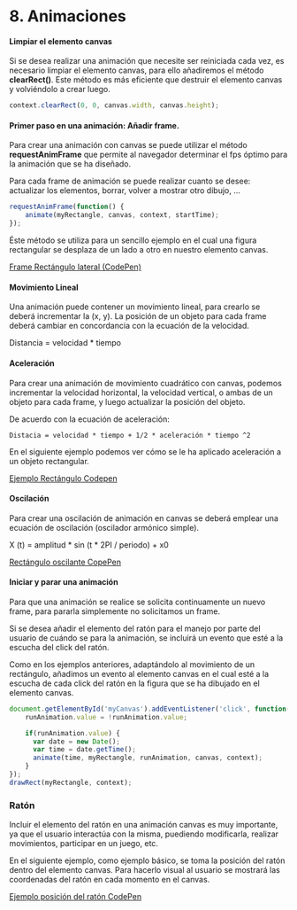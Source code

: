 
# 8. Animaciones


#### Limpiar el elemento canvas

Si se desea realizar una animación que necesite ser reiniciada cada vez, es necesario limpiar el elemento canvas, para ello 
añadiremos el método **clearRect()**. Este método es más eficiente que destruir el elemento canvas y volviéndolo a crear luego.

```javascript
context.clearRect(0, 0, canvas.width, canvas.height);
```


#### Primer paso en una animación: Añadir frame.

Para crear una animación con canvas se puede utilizar el método **requestAnimFrame** que permite al navegador determinar
 el fps óptimo para la animación que se ha diseñado.
 
Para cada frame de animación se puede realizar cuanto se desee: actualizar los elementos, borrar, volver a mostrar otro 
dibujo, ...

```javascript
requestAnimFrame(function() {
    animate(myRectangle, canvas, context, startTime);
});
```

Éste método se utiliza para un sencillo ejemplo en el cual una figura rectangular se desplaza de un lado a otro 
en nuestro elemento canvas.

[Frame Rectángulo lateral (CodePen)](http://codepen.io/Nayra710/pen/zoaNjL)



#### Movimiento Lineal

Una animación puede contener un movimiento lineal, para crearlo se deberá incrementar la (x, y). 
La posición de un objeto para cada frame deberá cambiar en concordancia con la ecuación de la velocidad.

Distancia = velocidad * tiempo



#### Aceleración

Para crear una animación de movimiento cuadrático con canvas, podemos incrementar la velocidad horizontal, la velocidad vertical, o ambas de un objeto 
para cada frame, y luego actualizar la posición del objeto. 

De acuerdo con la ecuación de aceleración: 
    
    Distacia = velocidad * tiempo + 1/2 * aceleración * tiempo ^2
    

En el siguiente ejemplo podemos ver cómo se le ha aplicado aceleración a un objeto rectangular.

[Ejemplo Rectángulo Codepen](http://codepen.io/Nayra710/pen/vyrxOL)



#### Oscilación

Para crear una oscilación de animación en canvas se deberá emplear una ecuación de oscilación (oscilador armónico simple).

X (t) = amplitud * sin (t * 2PI / periodo) + x0

[Rectángulo oscilante CopePen](http://codepen.io/Nayra710/pen/KNeWge)




#### Iniciar y parar una animación

Para que una animación se realice se solicita continuamente un nuevo frame, para pararla simplemente no solicitamos un frame.

Si se desea añadir el elemento del ratón para el manejo por parte del usuario de cuándo se para la animación, se incluirá un evento que esté a la escucha 
del click del ratón.

Como en los ejemplos anteriores, adaptándolo al movimiento de un rectángulo, añadimos un evento al elemento canvas en el cual esté a la escucha de cada 
click del ratón en la figura que se ha dibujado en el elemento canvas.

```javascript
document.getElementById('myCanvas').addEventListener('click', function() {
    runAnimation.value = !runAnimation.value;

    if(runAnimation.value) {
      var date = new Date();
      var time = date.getTime();
      animate(time, myRectangle, runAnimation, canvas, context);
    }
});
drawRect(myRectangle, context);
```


### Ratón

Incluir el elemento del ratón en una animación canvas es muy importante, ya que el usuario interactúa con la misma, puediendo modificarla, realizar
 movimientos, participar en un juego, etc.
 
En el siguiente ejemplo, como ejemplo básico, se toma la posición del ratón dentro del elemento canvas. Para hacerlo visual al usuario se mostrará 
las coordenadas del ratón en cada momento en el canvas.


[Ejemplo posición del ratón CodePen](http://codepen.io/Nayra710/pen/ObEpwz)